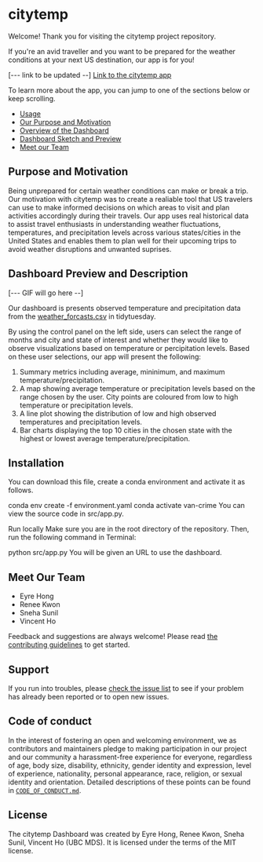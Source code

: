 # citytemp

Welcome! Thank you for visiting the citytemp project repository.

If you're an avid traveller and you want to be prepared for the weather conditions at your next US destination, our app is for you! 

[--- link to be updated --]
[Link to the citytemp app](https://reneekwon.shinyapps.io/citytemp/)

To learn more about the app, you can jump to one of the sections below or keep scrolling.

* [Usage](#usage)
* [Our Purpose and Motivation](#purpose-and-motivation)
* [Overview of the Dashboard](#overview)
* [Dashboard Sketch and Preview](#dashboard-sketch-and-preview)
* [Meet our Team](#meet-our-team)

## Purpose and Motivation

Being unprepared for certain weather conditions can make or break a trip. Our motivation with citytemp was to create a realiable tool that US travelers can use to make informed decisions on which areas to visit and plan activities accordingly during their travels. Our app uses real historical data to assist travel enthusiasts in understanding weather fluctuations, temperatures, and precipitation levels across various states/cities in the United States and enables them to plan well for their upcoming trips to avoid weather disruptions and unwanted suprises.

## Dashboard Preview and Description

[--- GIF will go here --]

Our dashboard is presents observed temperature and precipitation data from the [weather_forcasts.csv](https://github.com/rfordatascience/tidytuesday/blob/master/data/2022/2022-12-20/weather_forecasts.csv) in tidytuesday. 

By using the control panel on the left side, users can select the range of months and city and state of interest and whether they would like to observe visualizations based on temperature or percipitation levels. Based on these user selections, our app will present the following: 

1. Summary metrics including average, mininimum, and maximum temperature/precipitation. 
2. A map showing average temperature or precipitation levels based on the range chosen by the user. 
City points are coloured from low to high temperature or precipitation levels. 
3. A line plot showing the distribution of low and high observed temperatures and precipitation levels. 
4. Bar charts displaying the top 10 cities in the chosen state with the highest or lowest average temperature/precipitation.

## Installation

You can download this file, create a conda environment and activate it as follows.

conda env create -f environment.yaml
conda activate van-crime
You can view the source code in src/app.py.

Run locally
Make sure you are in the root directory of the repository. Then, run the following command in Terminal:

python src/app.py
You will be given an URL to use the dashboard.


## Meet Our Team

* Eyre Hong  
* Renee Kwon
* Sneha Sunil
* Vincent Ho 

Feedback and suggestions are always welcome! Please read [the contributing
guidelines](https://github.com/UBC-MDS/citytemp/blob/main/CONTRIBUTING.md)
to get started.

## Support

If you run into troubles, please [check the issue
list](https://github.com/UBC-MDS/citytemp/issues) to see
if your problem has already been reported or to open new issues.

## Code of conduct

In the interest of fostering an open and welcoming environment, we as contributors and maintainers pledge to making participation in our project and our community a harassment-free experience for everyone, regardless of age, body size, disability, ethnicity, gender identity and expression, level of experience, nationality, personal appearance, race, religion, or sexual identity and orientation. Detailed descriptions
of these points can be found in [`CODE_OF_CONDUCT.md`](https://github.com/UBC-MDS/citytemp/blob/main/CODE_OF_CONDUCT.md).

## License
The citytemp Dashboard was created by Eyre Hong, Renee Kwon, Sneha Sunil, Vincent Ho (UBC MDS). It is licensed under the terms of the MIT license.
